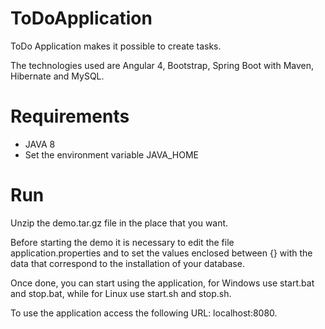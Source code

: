 # ToDoApplication

ToDo Application makes it possible to create tasks.

The technologies used are Angular 4, Bootstrap, Spring Boot with Maven, Hibernate and MySQL.

# Requirements
 * JAVA 8
 * Set the environment variable JAVA_HOME

# Run
Unzip the demo.tar.gz file in the place that you want.

Before starting the demo it is necessary to edit the file application.properties and to set the values ​​enclosed between {} with the data that correspond to the installation of your database.

Once done, you can start using the application, for Windows use start.bat and stop.bat, while for Linux use start.sh and stop.sh.

To use the application access the following URL: localhost:8080.
